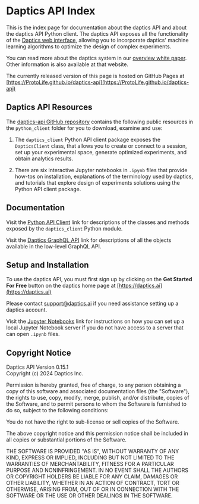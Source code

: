 # Daptics API Index<a class="tocSkip"></a>

This is the index page for documentation about the daptics API
and about the daptics API Python client. The daptics API exposes
all the functionality of the [Daptics web interface](https://daptics.ai),
allowing you to incorporate daptics' machine learning algorithms
to optimize the design of complex experiments.

You can read more about the daptics system in our
[overview white paper](https://daptics.ai/pdt_overview). Other
information is also available at that website.

The currently released version of this page is hosted on GitHub Pages at
[https://ProtoLife.github.io/daptics-api](https://ProtoLife.github.io/daptics-api)


## Daptics API Resources

The [daptics-api GitHub repository](https://github.com/ProtoLife/daptics-api)
contains the following public resources in the `python_client` folder for you
to download, examine and use:

1. The `daptics_client` Python API client package exposes the `DapticsClient` class,
that allows you to create or connect to a session, set up your experimental
space, generate optimized experiments, and obtain analytics results.

2. There are six interactive Jupyter notebooks in `.ipynb` files that
provide how-tos on installation, explanations of the terminology used by
daptics, and tutorials that explore design of experiments solutions
using the Python API client package.


## Documentation

Visit the
[Python API Client](./daptics_client.md)
link for descriptions of the classes and methods exposed by the `daptics_client` Python module.

Visit the
[Daptics GraphQL API](./graphql_api.md)
link for descriptions of all the objects available in the low-level GraphQL API.


## Setup and Installation

To use the daptics API, you must first sign up by clicking on the
**Get Started For Free** button on the daptics home page at
[https://daptics.ai](https://daptics.ai)

Please contact [support@daptics.ai](mailto:support@daptics.ai)
if you need assistance setting up a daptics account.

Visit the
[Jupyter Notebooks](./jupyter_notebooks.md)
link for instructions on how you can set up a local Jupyter Notebook server
if you do not have access to a server that can open `.ipynb` files.


## Copyright Notice

Daptics API Version 0.15.1  
Copyright (c) 2024 Daptics Inc.

Permission is hereby granted, free of charge, to any person obtaining a copy of this software
and associated documentation files (the "Software"), the rights to use, copy, modify, merge,
publish, and/or distribute, copies of the Software, and to permit persons to whom the Software
is furnished to do so, subject to the following conditions:

You do not have the right to sub-license or sell copies of the Software.

The above copyright notice and this permission notice shall be included in all copies or
substantial portions of the Software.

THE SOFTWARE IS PROVIDED "AS IS", WITHOUT WARRANTY OF ANY KIND, EXPRESS OR IMPLIED, INCLUDING
BUT NOT LIMITED TO THE WARRANTIES OF MERCHANTABILITY, FITNESS FOR A PARTICULAR PURPOSE AND
NONINFRINGEMENT. IN NO EVENT SHALL THE AUTHORS OR COPYRIGHT HOLDERS BE LIABLE FOR ANY CLAIM,
DAMAGES OR OTHER LIABILITY, WHETHER IN AN ACTION OF CONTRACT, TORT OR OTHERWISE, ARISING FROM,
OUT OF OR IN CONNECTION WITH THE SOFTWARE OR THE USE OR OTHER DEALINGS IN THE SOFTWARE.
